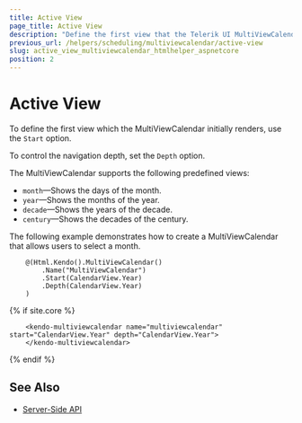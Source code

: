 ```yaml
---
title: Active View
page_title: Active View
description: "Define the first view that the Telerik UI MultiViewCalendar initially renders."
previous_url: /helpers/scheduling/multiviewcalendar/active-view
slug: active_view_multiviewcalendar_htmlhelper_aspnetcore
position: 2
---
```


# Active View

To define the first view which the MultiViewCalendar initially renders, use the `Start` option.

To control the navigation depth, set the `Depth` option.

The MultiViewCalendar supports the following predefined views:
* `month`&mdash;Shows the days of the month.
* `year`&mdash;Shows the months of the year.
* `decade`&mdash;Shows the years of the decade.
* `century`&mdash;Shows the decades of the century.

The following example demonstrates how to create a MultiViewCalendar that allows users to select a month.

```HtmlHelper
    @(Html.Kendo().MultiViewCalendar()
        .Name("MultiViewCalendar")
        .Start(CalendarView.Year)
        .Depth(CalendarView.Year)
    )
```
{% if site.core %}
```TagHelper
    <kendo-multiviewcalendar name="multiviewcalendar" start="CalendarView.Year" depth="CalendarView.Year">
    </kendo-multiviewcalendar>
```
{% endif %}

## See Also

* [Server-Side API](/api/multiviewcalendar)
